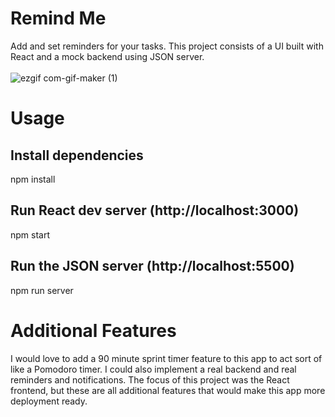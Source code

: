 # Remind Me

Add and set reminders for your tasks. This project consists of a UI built with React and a mock backend using JSON server.
<br><br>
![ezgif com-gif-maker (1)](https://user-images.githubusercontent.com/24927444/193697654-de69ca6a-8b37-4137-84e2-3c44592c1262.gif)

# Usage
## Install dependencies
npm install
## Run React dev server (http://localhost:3000)
npm start
## Run the JSON server (http://localhost:5500)
npm run server
# Additional Features
I would love to add a 90 minute sprint timer feature to this app to act sort of like a Pomodoro timer. I could also implement a real backend and real reminders and notifications. The focus of this project was the React frontend, but these are all additional features that would make this app more deployment ready.
